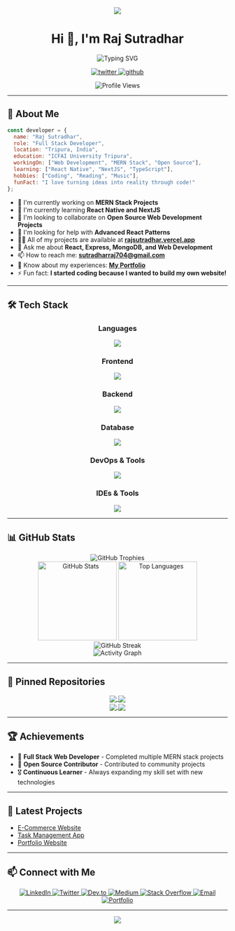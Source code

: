 <div align="center">
  <img src="https://capsule-render.vercel.app/api?type=waving&color=gradient&height=200&section=header&text=Raj%20Sutradhar&fontSize=80&fontAlignY=35&animation=fadeIn" />
</div>

<h1 align="center">Hi 👋, I'm Raj Sutradhar</h1>

<div align="center">
  <img src="https://readme-typing-svg.herokuapp.com?font=Fira+Code&pause=1000&color=2E97F7&center=true&vCenter=true&width=435&lines=Full+Stack+Developer;Open+Source+Enthusiast;Always+Learning+New+Things" alt="Typing SVG" />
</div>

<p align="center">
  <a href="https://twitter.com/raj-sutradhar" target="_blank">
    <img src="https://img.shields.io/twitter/follow/raj-sutradhar?logo=twitter&style=for-the-badge" alt="twitter" />
  </a>
  <a href="https://github.com/raj-sutradhar" target="_blank">
    <img src="https://img.shields.io/github/followers/raj-sutradhar?logo=github&style=for-the-badge" alt="github" />
  </a>
</p>

<div align="center">
  <img src="https://komarev.com/ghpvc/?username=raj-sutradhar&label=Profile%20views&color=0e75b6&style=flat" alt="Profile Views" />
</div>

---

## 🚀 About Me

```javascript
const developer = {
  name: "Raj Sutradhar",
  role: "Full Stack Developer",
  location: "Tripura, India",
  education: "ICFAI University Tripura",
  workingOn: ["Web Development", "MERN Stack", "Open Source"],
  learning: ["React Native", "NextJS", "TypeScript"],
  hobbies: ["Coding", "Reading", "Music"],
  funFact: "I love turning ideas into reality through code!"
};
```

- 🔭 I'm currently working on **MERN Stack Projects**
- 🌱 I'm currently learning **React Native and NextJS**
- 👯 I'm looking to collaborate on **Open Source Web Development Projects**
- 🤝 I'm looking for help with **Advanced React Patterns**
- 👨‍💻 All of my projects are available at **[rajsutradhar.vercel.app](https://rajsutradhar.vercel.app)**
- 💬 Ask me about **React, Express, MongoDB, and Web Development**
- 📫 How to reach me: **sutradharraj704@gmail.com**
- 📄 Know about my experiences: **[My Portfolio](https://rajsutradhar.vercel.app)**
- ⚡ Fun fact: **I started coding because I wanted to build my own website!**

---

## 🛠️ Tech Stack

<div align="center">
  <h3>Languages</h3>
  <a href="https://skillicons.dev">
    <img src="https://skillicons.dev/icons?i=html,css,js" />
  </a>
  
  <h3>Frontend</h3>
  <a href="https://skillicons.dev">
    <img src="https://skillicons.dev/icons?i=react,redux,bootstrap,tailwind" />
  </a>
  
  <h3>Backend</h3>
  <a href="https://skillicons.dev">
    <img src="https://skillicons.dev/icons?i=nodejs,express" />
  </a>
  
  <h3>Database</h3>
  <a href="https://skillicons.dev">
    <img src="https://skillicons.dev/icons?i=mongodb,mysql" />
  </a>
  
  <h3>DevOps & Tools</h3>
  <a href="https://skillicons.dev">
    <img src="https://skillicons.dev/icons?i=git,github,vercel,netlify" />
  </a>
  
  <h3>IDEs & Tools</h3>
  <a href="https://skillicons.dev">
    <img src="https://skillicons.dev/icons?i=vscode,figma,postman" />
  </a>
</div>

---

## 📊 GitHub Stats

<div align="center">
  <img src="https://github-profile-trophy.vercel.app/?username=raj-sutradhar&theme=algolia&no-frame=true&no-bg=true&margin-w=4" alt="GitHub Trophies" />
</div>

<div align="center">
  <img height="180em" src="https://github-readme-stats.vercel.app/api?username=raj-sutradhar&show_icons=true&theme=tokyonight&include_all_commits=true&count_private=true" alt="GitHub Stats" />
  <img height="180em" src="https://github-readme-stats.vercel.app/api/top-langs/?username=raj-sutradhar&layout=compact&langs_count=8&theme=tokyonight" alt="Top Languages" />
</div>

<div align="center">
  <img src="https://github-readme-streak-stats.herokuapp.com/?user=raj-sutradhar&theme=tokyonight" alt="GitHub Streak" />
</div>

<div align="center">
  <img src="https://github-readme-activity-graph.vercel.app/graph?username=raj-sutradhar&theme=tokyo-night&hide_border=true" alt="Activity Graph" />
</div>

---

## 📌 Pinned Repositories

<div align="center">
  <a href="https://github.com/raj-sutradhar/portfolio">
    <img align="center" src="https://github-readme-stats.vercel.app/api/pin/?username=raj-sutradhar&repo=portfolio&theme=tokyonight" />
  </a>
  <a href="https://github.com/raj-sutradhar/ecommerce-app">
    <img align="center" src="https://github-readme-stats.vercel.app/api/pin/?username=raj-sutradhar&repo=ecommerce-app&theme=tokyonight" />
  </a>
</div>
<div align="center">
  <a href="https://github.com/raj-sutradhar/task-manager">
    <img align="center" src="https://github-readme-stats.vercel.app/api/pin/?username=raj-sutradhar&repo=task-manager&theme=tokyonight" />
  </a>
  <a href="https://github.com/raj-sutradhar/blog-app">
    <img align="center" src="https://github-readme-stats.vercel.app/api/pin/?username=raj-sutradhar&repo=blog-app&theme=tokyonight" />
  </a>
</div>

---

## 🏆 Achievements

- 🌟 **Full Stack Web Developer** - Completed multiple MERN stack projects
- 🏅 **Open Source Contributor** - Contributed to community projects
- 🎖️ **Continuous Learner** - Always expanding my skill set with new technologies

---

## 📝 Latest Projects
<!-- PROJECT-LIST:START -->
- [E-Commerce Website](https://rajsutradhar.vercel.app/projects/ecommerce)
- [Task Management App](https://rajsutradhar.vercel.app/projects/taskmanager)
- [Portfolio Website](https://rajsutradhar.vercel.app)
<!-- PROJECT-LIST:END -->

---

## 📫 Connect with Me

<div align="center">
  <a href="[https://linkedin.com/in/raj-sutradhar](https://www.linkedin.com/in/raj-sutradhar-ba9527286/)">
    <img src="https://img.shields.io/badge/LinkedIn-0077B5?style=for-the-badge&logo=linkedin&logoColor=white" alt="LinkedIn" />
  </a>
  <a href="https://twitter.com/raj-sutradhar">
    <img src="https://img.shields.io/badge/Twitter-1DA1F2?style=for-the-badge&logo=twitter&logoColor=white" alt="Twitter" />
  </a>
  <a href="https://dev.to/raj-sutradhar">
    <img src="https://img.shields.io/badge/dev.to-0A0A0A?style=for-the-badge&logo=dev.to&logoColor=white" alt="Dev.to" />
  </a>
  <a href="https://medium.com/@raj-sutradhar">
    <img src="https://img.shields.io/badge/Medium-12100E?style=for-the-badge&logo=medium&logoColor=white" alt="Medium" />
  </a>
  <a href="https://stackoverflow.com/users/youruserid">
    <img src="https://img.shields.io/badge/Stack_Overflow-FE7A16?style=for-the-badge&logo=stack-overflow&logoColor=white" alt="Stack Overflow" />
  </a>
  <a href="mailto:sutradharraj704@gmail.com">
    <img src="https://img.shields.io/badge/Email-D14836?style=for-the-badge&logo=gmail&logoColor=white" alt="Email" />
  </a>
  <a href="https://raj-sutradhar.github.io">
    <img src="https://img.shields.io/badge/Portfolio-000000?style=for-the-badge&logo=About.me&logoColor=white" alt="Portfolio" />
  </a>
</div>

---

<div align="center">
  <img src="https://capsule-render.vercel.app/api?type=waving&color=gradient&height=100&section=footer" />
</div>
